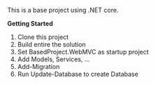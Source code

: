 This is a base project using .NET core.

**Getting Started**
1. Clone this project
2. Build entire the solution
3. Set BasedProject.WebMVC as startup project
4. Add Models, Services, ...
5. Add-Migration
6. Run Update-Database to create Database
